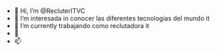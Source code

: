 - 👋 Hi, I’m @RecluterITVC
- 👀 I’m interesada in  conocer las diferentes tecnologias del mundo it
- 🌱 I’m currently  trabajando como reclutadora  it
- 💞️ 
- 📫 

<!---
RecluterITVC/RecluterITVC is a ✨ special ✨ repository because its `README.md` (this file) appears on your GitHub profile.
You can click the Preview link to take a look at your changes.
--->
